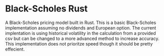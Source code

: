 # Black-Scholes Rust

A Black-Scholes pricing model built in Rust. This is a basic Black-Scholes implementation assuming no dividends and European option. The current implentation is using historical volatility in the calculation from a provided csv but can be changed to a more advanced method to increase accuracy. This implementation does not prioritze speed though it should be pretty effecient.
